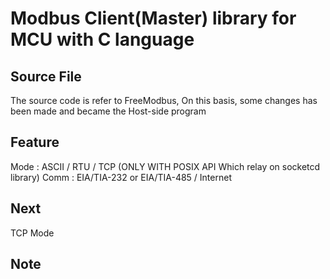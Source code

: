 # Modbus Client(Master) library for MCU with C language 

## Source File

The source code is refer to FreeModbus, On this basis, some changes has been made and became the Host-side program 

## Feature

Mode : ASCII / RTU / TCP (ONLY WITH POSIX API Which relay on socketcd library)
Comm : EIA/TIA-232 or EIA/TIA-485 / Internet 

## Next

TCP Mode

## Note

